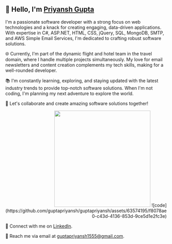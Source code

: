 ## 👋 Hello, I'm [Priyansh Gupta](https://github.com/guptapriyansh)

I'm a passionate software developer with a strong focus on web technologies and a knack for creating engaging, data-driven applications. With expertise in C#, ASP.NET, HTML, CSS, jQuery, SQL, MongoDB, SMTP, and AWS Simple Email Services, I'm dedicated to crafting robust software solutions.

🌐 Currently, I'm part of the dynamic flight and hotel team in the travel domain, where I handle multiple projects simultaneously. My love for email newsletters and content creation complements my tech skills, making for a well-rounded developer.

📚 I'm constantly learning, exploring, and staying updated with the latest industry trends to provide top-notch software solutions. When I'm not coding, I'm planning my next adventure to explore the world.

🤝 Let's collaborate and create amazing software solutions together! 

<div align="right">
  <img src="https://github.com/guptapriyansh/guptapriyansh/blob/main/assets/63574195/f8078ae0-c43d-4136-853d-9ce5d1e2fc3e.gif" width="300px"> ![code](https://github.com/guptapriyansh/guptapriyansh/assets/63574195/f8078ae0-c43d-4136-853d-9ce5d1e2fc3e)
</div>

🔗 Connect with me on [LinkedIn](https://www.linkedin.com/in/guptapriyansh098/).

📧 Reach me via email at guptapriyansh1555@gmail.com.
